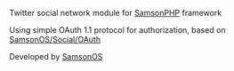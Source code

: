 Twitter social network module for [SamsonPHP](http://samsonphp.com) framework

Using simple OAuth 1.1 protocol for authorization, based on [SamsonOS/Social/OAuth](http://bitbucket.org/samsonos/social_oauth/)

Developed by [SamsonOS](http://samsonos.com/)